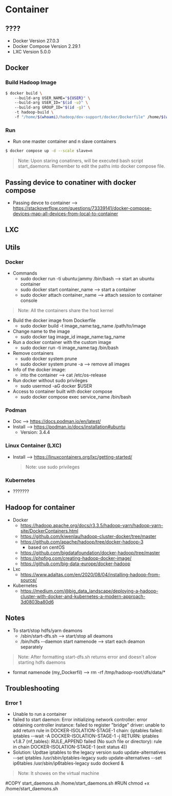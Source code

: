 # Container

## ????
* Docker Version 27.0.3
* Docker Compose Version 2.29.1
* LXC Version 5.0.0

## Docker
### Build Hadoop Image
```bash
$ docker build \ 
    --build-arg USER_NAME="${USER}" \ 
    --build-arg USER_ID="$(id -u)" \ 
    --build-arg GROUP_ID="$(id -g)" \ 
    -t hadoop-build \ 
    -f "/home/$(whoami)/hadoop/dev-support/docker/Dockerfile" /home/$(whoami)/hadoop/dev-support/docker
```

### Run
* Run one master container and n slave containers
```bash
$ docker compose up -d --scale slave=n
```
> Note: Upon staring conatiners, will be executed bash script start_daemons. Remember to edit the paths into docker compose file.

## Passing device to conatiner with docker compose
* Passing devce to container --> https://stackoverflow.com/questions/73339141/docker-compose-devices-map-all-devices-from-local-to-container


## LXC


## Utils
### Docker 
* Commands 
    * sudo docker run -ti ubuntu:jammy /bin/bash --> start an ubuntu container
    * sudo docker start container_name --> start a container
    * sudo docker attach container_name --> attach session to container console
> Note: All the containers share the host kernel
* Build the docker image from Dockerfile
    * sudo docker build -t image_name:tag_name /path/to/image
* Change name to the image
    * sudo docker tag image_id image_name:tag_name
* Run a docker container with the custom image
    * sudo docker run -ti image_name:tag /bin/bash
* Remove containers
    * sudo docker system prune
    * sudo docker system prune -a --> remove all images
* Info of the docker image:
    * into the container --> cat /etc/os-release
* Run docker without sudo privileges
    * sudo usermod -aG docker $USER
*  Access to container built with docker compose
    * sudo docker compose exec service_name /bin/bash

### Podman
* Doc --> https://docs.podman.io/en/latest/
* Install --> https://podman.io/docs/installation#ubuntu
    * Version: 3.4.4

### Linux Container (LXC)
* Install --> https://linuxcontainers.org/lxc/getting-started/
    > Note: use sudo privileges

### Kubernetes
* ???????


## Hadoop for container
* Docker 
    * https://hadoop.apache.org/docs/r3.3.5/hadoop-yarn/hadoop-yarn-site/DockerContainers.html
    * https://github.com/kiwenlau/hadoop-cluster-docker/tree/master
    * https://github.com/apache/hadoop/tree/docker-hadoop-3
        * based on centOS
    * https://github.com/bigdatafoundation/docker-hadoop/tree/master
    * https://phpfog.com/creating-hadoop-docker-image/
    * https://github.com/big-data-europe/docker-hadoop
* Lxc 
    * https://www.adaltas.com/en/2020/08/04/installing-hadoop-from-source/
* Kubernetes
    * https://medium.com/@big_data_landscape/deploying-a-hadoop-cluster-with-docker-and-kubernetes-a-modern-approach-3d0803ba80d6

## Notes
* To start/stop hdfs/yarn deamons
    * /sbin/start-dfs.sh --> start/stop all deamons
    * /bin/hdfs --daemon start namenode --> start each deamon separately
> Note: After formatting start-dfs.sh returns error and doesn't allow starting hdfs daemons
* format namenode (my_Dockerfil) --> rm -rf /tmp/hadoop-root/dfs/data/* 


## Troubleshooting
### Error 1
* Unable to run a container
* failed to start daemon: Error initializing network controller: error obtaining controller instance: failed to register "bridge" driver: unable to add return rule in DOCKER-ISOLATION-STAGE-1 chain:  (iptables failed: iptables --wait -A DOCKER-ISOLATION-STAGE-1 -j RETURN: iptables v1.8.7 (nf_tables):  RULE_APPEND failed (No such file or directory): rule in chain DOCKER-ISOLATION-STAGE-1
(exit status 4))
* Solution: Updtae iptables to the legacy version 
sudo update-alternatives --set iptables /usr/sbin/iptables-legacy
sudo update-alternatives --set ip6tables /usr/sbin/ip6tables-legacy
sudo dockerd &
 
> Note: It showes on the virtual machine


#COPY start_daemons.sh /home/start_daemons.sh
#RUN chmod +x /home/start_daemons.sh 